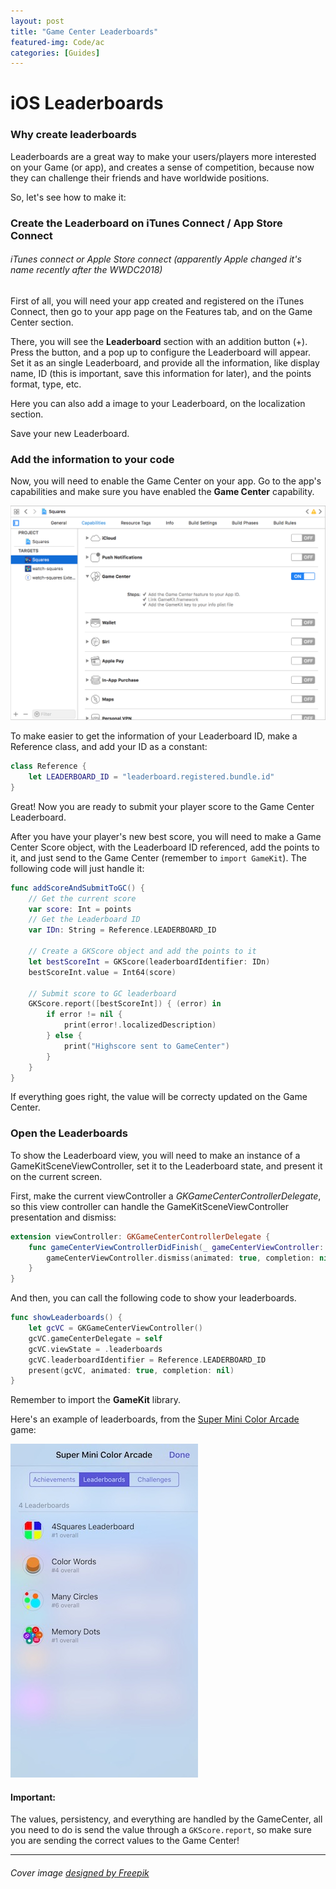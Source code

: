 ```yaml
---
layout: post
title: "Game Center Leaderboards"
featured-img: Code/ac
categories: [Guides]
---
```


# iOS Leaderboards

### Why create leaderboards
Leaderboards are a great way to make your users/players more interested on your Game (or app), and creates a sense of competition, because now they can challenge their friends and have worldwide positions.

So, let's see how to make it:

### Create the Leaderboard on iTunes Connect / App Store Connect
###### iTunes connect or Apple Store connect (apparently Apple changed it's name recently after the WWDC2018)

First of all, you will need your app created and registered on the iTunes Connect, then go to your app page on the Features tab, and on the Game Center section.

There, you will see the **Leaderboard** section with an addition button (+). Press the button, and a pop up to configure the Leaderboard will appear. Set it as an single Leaderboard, and provide all the information, like display name, ID (this is important, save this information for later), and the points format, type, etc.

Here you can also add a image to your Leaderboard, on the localization section.

Save your new Leaderboard.

### Add the information to your code

Now, you will need to enable the Game Center on your app.
Go to the app's capabilities and make sure you have enabled the **Game Center** capability.

![Game Center capability on Xcode](../assets/img/posts/Code/gamecentercapability.png)

To make easier to get the information of your Leaderboard ID, make a Reference class, and add your ID as a constant:

```swift
class Reference {
	let LEADERBOARD_ID = "leaderboard.registered.bundle.id"
}
```

Great! Now you are ready to submit your player score to the Game Center Leaderboard.

After you have your player's new best score, you will need to make a Game Center Score object, with the Leaderboard ID referenced, add the points to it, and just send to the Game Center (remember to ```import GameKit```).
The following code will just handle it:

```swift
func addScoreAndSubmitToGC() {
    // Get the current score
    var score: Int = points
    // Get the Leaderboard ID
    var IDn: String = Reference.LEADERBOARD_ID
    
    // Create a GKScore object and add the points to it
    let bestScoreInt = GKScore(leaderboardIdentifier: IDn)
    bestScoreInt.value = Int64(score)
    
    // Submit score to GC leaderboard
    GKScore.report([bestScoreInt]) { (error) in
        if error != nil {
            print(error!.localizedDescription)
        } else {
            print("Highscore sent to GameCenter")
        }
    }
}
```
If everything goes right, the value will be correcty updated on the Game Center.

### Open the Leaderboards

To show the Leaderboard view, you will need to make an instance of a GameKitSceneViewController, set it to the Leaderboard state, and present it on the current screen.

First, make the current viewController a *GKGameCenterControllerDelegate*, so this view controller can handle the GameKitSceneViewController presentation and dismiss:

```swift
extension viewController: GKGameCenterControllerDelegate {
    func gameCenterViewControllerDidFinish(_ gameCenterViewController: GKGameCenterViewController) {
        gameCenterViewController.dismiss(animated: true, completion: nil)
    }
}
```
And then, you can call the following code to show your leaderboards.

```swift
func showLeaderboards() {
    let gcVC = GKGameCenterViewController()
    gcVC.gameCenterDelegate = self
    gcVC.viewState = .leaderboards
    gcVC.leaderboardIdentifier = Reference.LEADERBOARD_ID
    present(gcVC, animated: true, completion: nil)
}
```
Remember to import the **GameKit** library.

Here's an example of leaderboards, from the [Super Mini Color Arcade]() game:

![Game Center capability on Xcode](../assets/img/posts/Code/leaderboards.jpg)

#### Important:
The values, persistency, and everything are handled by the GameCenter, all you need to do is send the value through a ```GKScore.report```, so make sure you are sending the correct values to the Game Center!

---
###### Cover image <a href='https://www.freepik.com/free-vector/memphis-pattern_1177561.htm'>designed by Freepik</a>